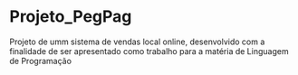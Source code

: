 # Projeto_PegPag
Projeto de umm sistema de vendas local online, desenvolvido com a finalidade de ser apresentado como trabalho para a matéria de Linguagem de Programação

